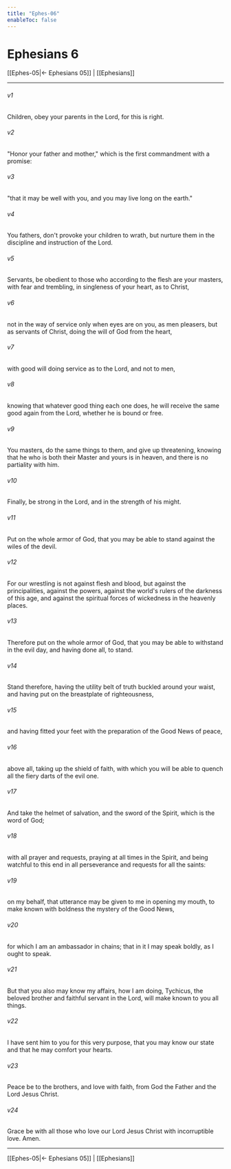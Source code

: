 ```yaml
---
title: "Ephes-06"
enableToc: false
---
```

# Ephesians 6

[[Ephes-05|← Ephesians 05]] | [[Ephesians]]
***



###### v1 
Children, obey your parents in the Lord, for this is right. 

###### v2 
"Honor your father and mother," which is the first commandment with a promise: 

###### v3 
"that it may be well with you, and you may live long on the earth."  

###### v4 
You fathers, don't provoke your children to wrath, but nurture them in the discipline and instruction of the Lord. 

###### v5 
Servants, be obedient to those who according to the flesh are your masters, with fear and trembling, in singleness of your heart, as to Christ, 

###### v6 
not in the way of service only when eyes are on you, as men pleasers, but as servants of Christ, doing the will of God from the heart, 

###### v7 
with good will doing service as to the Lord, and not to men, 

###### v8 
knowing that whatever good thing each one does, he will receive the same good again from the Lord, whether he is bound or free. 

###### v9 
You masters, do the same things to them, and give up threatening, knowing that he who is both their Master and yours is in heaven, and there is no partiality with him. 

###### v10 
Finally, be strong in the Lord, and in the strength of his might. 

###### v11 
Put on the whole armor of God, that you may be able to stand against the wiles of the devil. 

###### v12 
For our wrestling is not against flesh and blood, but against the principalities, against the powers, against the world's rulers of the darkness of this age, and against the spiritual forces of wickedness in the heavenly places. 

###### v13 
Therefore put on the whole armor of God, that you may be able to withstand in the evil day, and having done all, to stand. 

###### v14 
Stand therefore, having the utility belt of truth buckled around your waist, and having put on the breastplate of righteousness, 

###### v15 
and having fitted your feet with the preparation of the Good News of peace, 

###### v16 
above all, taking up the shield of faith, with which you will be able to quench all the fiery darts of the evil one. 

###### v17 
And take the helmet of salvation, and the sword of the Spirit, which is the word of God; 

###### v18 
with all prayer and requests, praying at all times in the Spirit, and being watchful to this end in all perseverance and requests for all the saints: 

###### v19 
on my behalf, that utterance may be given to me in opening my mouth, to make known with boldness the mystery of the Good News, 

###### v20 
for which I am an ambassador in chains; that in it I may speak boldly, as I ought to speak. 

###### v21 
But that you also may know my affairs, how I am doing, Tychicus, the beloved brother and faithful servant in the Lord, will make known to you all things. 

###### v22 
I have sent him to you for this very purpose, that you may know our state and that he may comfort your hearts. 

###### v23 
Peace be to the brothers, and love with faith, from God the Father and the Lord Jesus Christ. 

###### v24 
Grace be with all those who love our Lord Jesus Christ with incorruptible love. Amen.

***
[[Ephes-05|← Ephesians 05]] | [[Ephesians]]
